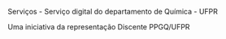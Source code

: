 Serviços - Serviço digital do departamento de Química - UFPR

Uma iniciativa da representação Discente PPGQ/UFPR
